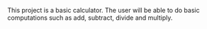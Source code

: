 This project is a basic calculator. The user will be able to do basic
computations such as add, subtract, divide and multiply.
